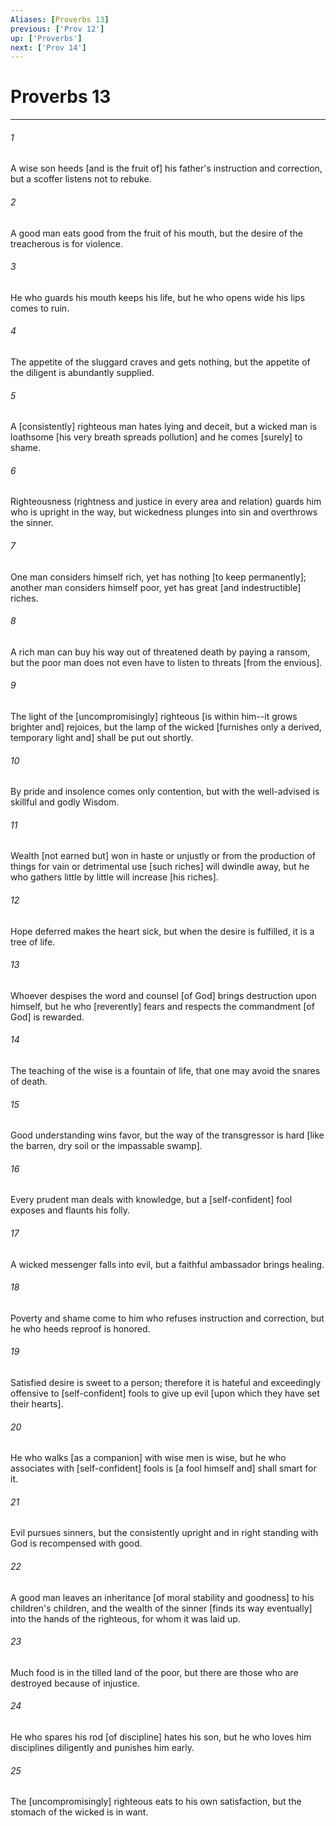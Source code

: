 ```yaml
---
Aliases: [Proverbs 13]
previous: ['Prov 12']
up: ['Proverbs']
next: ['Prov 14']
---
```

# Proverbs 13

***














###### 1 






A wise son heeds [and is the fruit of] his father's instruction and correction, but a scoffer listens not to rebuke. 













###### 2 






A good man eats good from the fruit of his mouth, but the desire of the treacherous is for violence. 













###### 3 






He who guards his mouth keeps his life, but he who opens wide his lips comes to ruin. 













###### 4 






The appetite of the sluggard craves and gets nothing, but the appetite of the diligent is abundantly supplied. 













###### 5 






A [consistently] righteous man hates lying and deceit, but a wicked man is loathsome [his very breath spreads pollution] and he comes [surely] to shame. 













###### 6 






Righteousness (rightness and justice in every area and relation) guards him who is upright in the way, but wickedness plunges into sin and overthrows the sinner. 













###### 7 






One man considers himself rich, yet has nothing [to keep permanently]; another man considers himself poor, yet has great [and indestructible] riches. 













###### 8 






A rich man can buy his way out of threatened death by paying a ransom, but the poor man does not even have to listen to threats [from the envious]. 













###### 9 






The light of the [uncompromisingly] righteous [is within him--it grows brighter and] rejoices, but the lamp of the wicked [furnishes only a derived, temporary light and] shall be put out shortly. 













###### 10 






By pride and insolence comes only contention, but with the well-advised is skillful and godly Wisdom. 













###### 11 






Wealth [not earned but] won in haste or unjustly or from the production of things for vain or detrimental use [such riches] will dwindle away, but he who gathers little by little will increase [his riches]. 













###### 12 






Hope deferred makes the heart sick, but when the desire is fulfilled, it is a tree of life. 













###### 13 






Whoever despises the word and counsel [of God] brings destruction upon himself, but he who [reverently] fears and respects the commandment [of God] is rewarded. 













###### 14 






The teaching of the wise is a fountain of life, that one may avoid the snares of death. 













###### 15 






Good understanding wins favor, but the way of the transgressor is hard [like the barren, dry soil or the impassable swamp]. 













###### 16 






Every prudent man deals with knowledge, but a [self-confident] fool exposes and flaunts his folly. 













###### 17 






A wicked messenger falls into evil, but a faithful ambassador brings healing. 













###### 18 






Poverty and shame come to him who refuses instruction and correction, but he who heeds reproof is honored. 













###### 19 






Satisfied desire is sweet to a person; therefore it is hateful and exceedingly offensive to [self-confident] fools to give up evil [upon which they have set their hearts]. 













###### 20 






He who walks [as a companion] with wise men is wise, but he who associates with [self-confident] fools is [a fool himself and] shall smart for it. 













###### 21 






Evil pursues sinners, but the consistently upright and in right standing with God is recompensed with good. 













###### 22 






A good man leaves an inheritance [of moral stability and goodness] to his children's children, and the wealth of the sinner [finds its way eventually] into the hands of the righteous, for whom it was laid up. 













###### 23 






Much food is in the tilled land of the poor, but there are those who are destroyed because of injustice. 













###### 24 






He who spares his rod [of discipline] hates his son, but he who loves him disciplines diligently and punishes him early. 













###### 25 






The [uncompromisingly] righteous eats to his own satisfaction, but the stomach of the wicked is in want.
